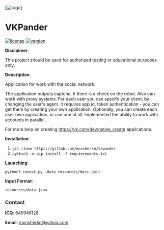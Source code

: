 [![logo](https://camo.githubusercontent.com/d124186415fdd3229f5e922ba015b0fc69dcd144/68747470733a2f2f73342e61636f6e766572742e636f6d2f636f6e766572742f70337236382d63647836372f626c766e692d31683034662e706e67)]



# VKPander
[![license](https://img.shields.io/hexpm/l/plug.svg)](https://github.com/colental/byob/blob/master/LICENSE)
[![version](https://img.shields.io/badge/version-1.0-lightgrey.svg)](https://github.com/monsherko/vkpander)


__Disclaimer__: 

This project should be used for authorized testing or educational purposes only.

__Description__:

Application for work with the social network.

The application outputs captcha, if there is a check on the robot.
Also can work with proxy systems.
For each user you can specify your client, by changing the user's agent.
It requires app id, token authentication - you can get them by creating your own application.
Optionally, you can create each user own application, or use one at all.
Implemented the ability to work with accounts in parallel.

For more help on creating https://vk.com/dev/native_create applications.

__Installation__: 

1. `git clone https://github.com/monsherko/vkpander`
2. `python3 -m pip install -f requierements.txt` 


__Launching__:

`python3 ravevk.py -data resources/data.json`


__Input Format__:

`resources/data.json`


### Contact

__ICQ__: 649946128

__Email__: monsherko@yahoo.com
